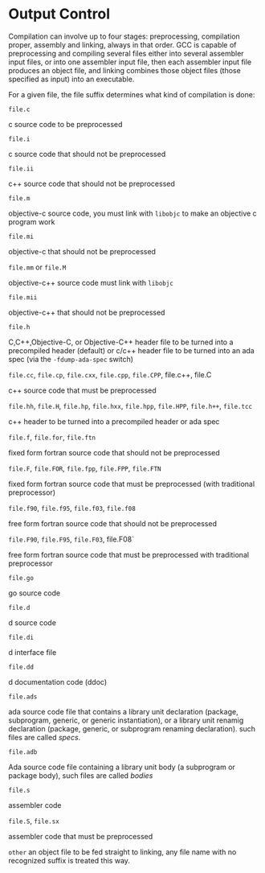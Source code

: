 # Output Control

Compilation can involve up to four stages: preprocessing, compilation proper, assembly and linking, always in that order. GCC is capable of preprocessing and compiling several files either into several assembler input files, or into one assembler input file, then each assembler input file produces an object file, and linking combines those object files (those specified as input) into an executable.

For a given file, the file suffix determines what kind of compilation is done:


`file.c`

c source code to be preprocessed

`file.i`

c source code that should not be preprocessed

`file.ii`

c++ source code that should not be preprocessed

`file.m`

objective-c source code, you must link with `libobjc` to make an objective c program work


`file.mi`

objective-c that should not be preprocessed

`file.mm` or `file.M`

objective-c++ source code must link with `libobjc`

`file.mii`

objective-c++ that should not be preprocessed


`file.h`

C,C++,Objective-C, or Objective-C++ header file to be turned into a precompiled header (default) or c/c++ header file to be turned into an ada spec (via the `-fdump-ada-spec` switch)

`file.cc`, `file.cp`, `file.cxx`, `file.cpp`, `file.CPP`, file.c++, file.C

c++ source code that must be preprocessed


`file.hh`, `file.H`, `file.hp`, `file.hxx`, `file.hpp`, `file.HPP`, `file.h++`, `file.tcc`

c++ header to be turned into a precompiled header or ada spec

`file.f`, `file.for`, `file.ftn`

fixed form fortran source code that should not be preprocessed

`file.F`, `file.FOR`, `file.fpp`, `file.FPP`, `file.FTN`

fixed form fortran source code that must be preprocessed (with traditional preprocessor)

`file.f90`, `file.f95`, `file.f03`, `file.f08`

free form fortran source code that should not be preprocessed

`file.F90`, `file.F95`, `file.F03`, file.F08`

free form fortran source code that must be preprocessed with traditional preprocessor


`file.go`

go source code

`file.d`

d source code

`file.di`

d interface file

`file.dd`

d documentation code (ddoc)

`file.ads`

ada source code file that contains a library unit declaration (package, subprogram, generic, or generic instantiation), or a library unit renamig declaration (package, generic, or subprogram renaming declaration). such files are called *specs*.

`file.adb`

Ada source code file containing a library unit body (a subprogram or package body), such files are called *bodies*

`file.s`

assembler code

`file.S`, `file.sx`

assembler code that must be preprocessed

`other`
an object file to be fed straight to linking, any file name with no recognized suffix is  treated this way.